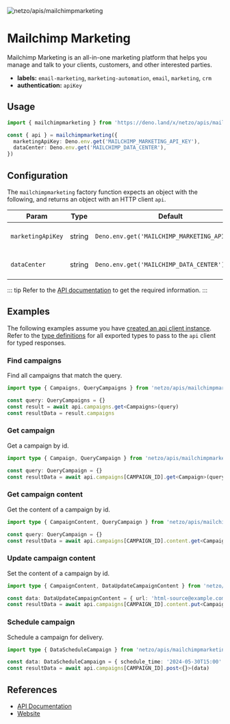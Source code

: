 <img src="https://raw.githubusercontent.com/netzo/netzo/main/assets/apis/mailchimp.svg" alt="netzo/apis/mailchimpmarketing" class="mb-5 w-75px">

# Mailchimp Marketing

Mailchimp Marketing is an all-in-one marketing platform that helps you manage and talk to your clients, customers, and other interested parties.

- **labels:** `email-marketing`, `marketing-automation`, `email`, `marketing`, `crm`
- **authentication:** `apiKey`

## Usage

```ts
import { mailchimpmarketing } from 'https://deno.land/x/netzo/apis/mailchimpmarketing/mod.ts'

const { api } = mailchimpmarketing({
  marketingApiKey: Deno.env.get('MAILCHIMP_MARKETING_API_KEY'),
  dataCenter: Deno.env.get('MAILCHIMP_DATA_CENTER'),
})
```

## Configuration

The `mailchimpmarketing` factory function expects an object with the following, and returns an object with an HTTP client `api`.

| Param             | Type   | Default                                       | Description                           |
|-------------------|--------|-----------------------------------------------|---------------------------------------|
| `marketingApiKey` | string | `Deno.env.get('MAILCHIMP_MARKETING_API_KEY')` | the api key to use for authentication |
| `dataCenter`      | string | `Deno.env.get('MAILCHIMP_DATA_CENTER')`       | the data center for your account      |

::: tip Refer to the [API documentation](https://mailchimp.com/developer/marketing/) to get the required information.
:::

## Examples

The following examples assume you have [created an api client instance](#usage). Refer to the [type definitions](https://deno.land/x/netzo/apis/mailchimpmarketing/types.ts) for all exported types to pass to the `api` client for typed responses.

### Find campaigns

Find all campaigns that match the query.

```ts
import type { Campaigns, QueryCampaigns } from 'netzo/apis/mailchimpmarketing/types.ts'

const query: QueryCampaigns = {}
const result = await api.campaigns.get<Campaigns>(query)
const resultData = result.campaigns
```

### Get campaign

Get a campaign by id.

```ts
import type { Campaign, QueryCampaign } from 'netzo/apis/mailchimpmarketing/types.ts'

const query: QueryCampaign = {}
const resultData = await api.campaigns[CAMPAIGN_ID].get<Campaign>(query)
```

### Get campaign content

Get the content of a campaign by id.

```ts
import type { CampaignContent, QueryCampaign } from 'netzo/apis/mailchimpmarketing/types.ts'

const query: QueryCampaign = {}
const resultData = await api.campaigns[CAMPAIGN_ID].content.get<CampaignContent>(query)
```

### Update campaign content

Set the content of a campaign by id.

```ts
import type { CampaignContent, DataUpdateCampaignContent } from 'netzo/apis/mailchimpmarketing/types.ts'

const data: DataUpdateCampaignContent = { url: 'html-source@example.com' }
const resultData = await api.campaigns[CAMPAIGN_ID].content.put<CampaignContent>(data)
```

### Schedule campaign

Schedule a campaign for delivery.

```ts
import type { DataScheduleCampaign } from 'netzo/apis/mailchimpmarketing/types.ts'

const data: DataScheduleCampaign = { schedule_time: '2024-05-30T15:00' }
const resultData = await api.campaigns[CAMPAIGN_ID].post<{}>(data)
```

## References

- [API Documentation](https://mailchimp.com/developer/marketing/)
- [Website](https://mailchimp.com/)
